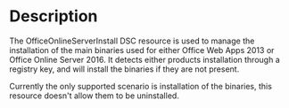 # Description

The OfficeOnlineServerInstall DSC resource is used to manage the installation
of the main binaries used for either Office Web Apps 2013 or Office Online
Server 2016. It detects either products installation through a registry key,
and will install the binaries if they are not present.

Currently the only supported scenario is installation of the binaries, this
resource doesn't allow them to be uninstalled.
